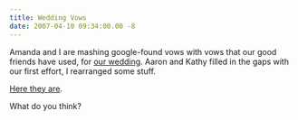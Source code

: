 ```yaml
---
title: Wedding Vows
date: 2007-04-10 09:34:00.00 -8
---
```

Amanda and I are mashing google-found vows with vows that our good friends have used, for [our wedding](http://www.grantandamanda.com/wedding). Aaron and Kathy filled in the gaps with our first effort, I rearranged some stuff.

[Here they are](/var/wedding.rtf).

What do you think?